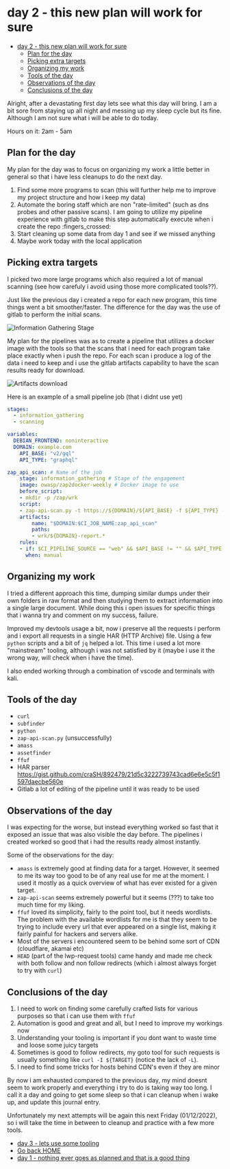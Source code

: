 # day 2 - this new plan will work for sure

- [day 2 - this new plan will work for sure](#day-2---this-new-plan-will-work-for-sure)
	- [Plan for the day](#plan-for-the-day)
	- [Picking extra targets](#picking-extra-targets)
	- [Organizing my work](#organizing-my-work)
	- [Tools of the day](#tools-of-the-day)
	- [Observations of the day](#observations-of-the-day)
	- [Conclusions of the day](#conclusions-of-the-day)


Alright, after a devastating first day lets see what this day will bring. I am a bit sore from staying up all night and messing up my sleep cycle but its fine. Although I am not sure what i will be able to do today.

Hours on it: 2am - 5am

## Plan for the day
My plan for the day was to focus on organizing my work a little better in general so that i have less cleanups to do the next day.

1. Find some more programs to scan (this will further help me to improve my project structure and how i keep my data)
2. Automate the boring staff which are non "rate-limited" (such as dns probes and other passive scans). I am going to utilize my pipeline experience with gitlab to make this step automatically execute when i create the repo :fingers_crossed:
3. Start cleaning up some data from day 1 and see if we missed anything
4. Maybe work today with the local application

## Picking extra targets
I picked two more large programs which also required a lot of manual scanning (see how carefuly i avoid using those more complicated tools??).

Just like the previous day i created a repo for each new program, this time things went a bit smoother/faster. The difference for the day was the use of gitlab to perform the initial scans.


![Information Gathering Stage](https://cdn.discordapp.com/attachments/1012759357982773268/1046057852684488814/image.png)

My plan for the pipelines was as to create a pipeline that utilizes a docker image with the tools so that the scans that i need for each program take place exactly when i push the repo. For each scan i produce a log of the data i need to keep and i use the gitlab artifacts capability to have the scan results ready for download.

![Artifacts download](https://cdn.discordapp.com/attachments/1012759357982773268/1046058644845895710/SPOILER_image.png)

Here is an example of a small pipeline job (that i didnt use yet)
```yml
stages:
  - information_gathering
  - scanning

variables:
  DEBIAN_FRONTEND: noninteractive
  DOMAIN: example.com
	API_BASE: "v2/gql"
	API_TYPE: "graphql"

zap_api_scan: # Name of the job
	stage: information_gathering # Stage of the engagement
	image: owasp/zap2docker-weekly # Docker image to use
	before_script:
	- mkdir -p /zap/wrk
	script:
	- zap-api-scan.py -t https://${DOMAIN}/${API_BASE} -f ${API_TYPE} -w "${DOMAIN}-report.md" -x "${DOMAIN}-report.xml" -r "${DOMAIN}-report.html" -d
	artifacts:
		name: "$DOMAIN:$CI_JOB_NAME:zap_api_scan"
		paths:
		- wrk/${DOMAIN}-report.*
	rules:
	- if: $CI_PIPELINE_SOURCE == "web" && $API_BASE != "" && $API_TYPE != ""
	  when: manual
```

## Organizing my work
I tried a different approach this time, dumping similar dumps under their own folders in raw format and then studying them to extract information into a single large document. While doing this i open issues for specific things that i wanna try and comment on my success, failure.

Improved my devtools usage a bit, now i preserve all the requests i perform and i export all requests in a single HAR (HTTP Archive) file. Using a few `python` scripts and a bit of `jq` helped a lot. This time i used a lot more "mainstream" tooling, although i was not satisfied by it (maybe i use it the wrong way, will check when i have the time).

I also ended working through a combination of vscode and terminals with kali.

## Tools of the day
* `curl`
* `subfinder`
* `python`
* `zap-api-scan.py` (unsuccessfully)
* `amass`
* `assetfinder`
* `ffuf`
* HAR parser https://gist.github.com/craSH/892479/21d5c3222739743cad6e6e5c5f1597daecbe560e
* Gitlab a lot of editing of the pipeline until it was ready to be used

## Observations of the day
I was expecting for the worse, but instead everything worked so fast that it exposed an issue that was also visible the day before. The pipelines i created worked so good that i had the results ready almost instantly.

Some of the observations for the day:
* `amass` is extremely good at finding data for a target. However, it seemed to me its way too good to be of any real use for me at the moment. I used it mostly as a quick overview of what has ever existed for a given target.
* `zap-api-scan` seems extremely powerful but it seems (???) to take too much time for my liking.
* `ffuf` loved its simplicity, fairly to the point tool, but it needs wordlists. The problem with the available wordlists for me is that they seem to be trying to include every url that ever appeared on a single list, making it fairly painful for hackers and servers alike.
* Most of the servers i encountered seem to be behind some sort of CDN (cloudflare, akamai etc)
* `HEAD` (part of the lwp-request tools) came handy and made me check with both follow and non follow redirects (which i almost always forget to try with `curl`)

## Conclusions of the day

1. I need to work on finding some carefully crafted lists for various purposes so that i can use them with `ffuf`
2. Automation is good and great and all, but I need to improve my workings now
3. Understanding your tooling is important if you dont want to waste time and loose some juicy targets
4. Sometimes is good to follow redirects, my goto tool for such requests is usually something like `curl -I ${TARGET}` (notice the lack of `-L`).
5. I need to find some tricks for hosts behind CDN's even if they are minor

By now i am exhausted compared to the previous day, my mind doesnt seem to work properly and everything i try to do is taking way too long. I call it a day and going to get some sleep so that i can cleanup when i wake up, and update this journal entry.

Unfortunately my next attempts will be again this next Friday (01/12/2022), so i will take the time in between to cleanup and practice with a few more tools.


- [day 3 - lets use some tooling](day3.md)
- [Go back HOME](../)
- [day 1 - nothing ever goes as planned and that is a good thing](day1.md)
